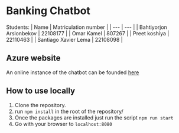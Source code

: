 # Banking Chatbot

Students: 
| Name | Matriculation number |
| --- | --- |
| Bahtiyorjon Arslonbekov | 22108177 |
| Omar Kamel | 807267 |
| Preet koshiya | 22110463 |
| Santiago Xavier Lema | 22108098 |

## Azure website

An online instance of the chatbot can be founded [here](https://bankappointment.azurewebsites.net/)

## How to use locally

1. Clone the repository.
2. run `npm install` in the root of the repository/
3. Once the packages are installed just run the script `npm run start`
4. Go with your browser to `localhost:8080`
